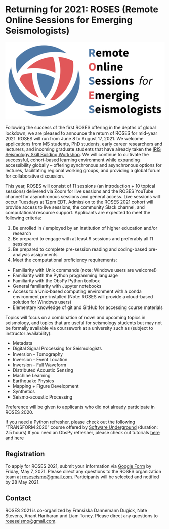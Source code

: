 # Returning for 2021: ROSES (Remote Online Sessions for Emerging Seismologists)

![ROSES logo](color_full.png)

Following the success of the first ROSES offering in the depths of global lockdown, we are pleased to announce the return of ROSES for mid-year 2021. ROSES will run from June 8 to August 17, 2021. We welcome applications from MS students, PhD students, early career researchers and lecturers, and incoming graduate students that have already taken the [IRIS Seismology Skill Building Workshop](https://www.iris.edu/hq/workshops/2021/01/ssb_2). We will continue to cultivate the successful, cohort-based learning environment while expanding accessibility globally – offering synchronous and asynchronous options for lectures, facilitating regional working groups, and providing a global forum for collaborative discussion. 

This year, ROSES will consist of 11 sessions (an introduction + 10 topical sessions) delivered via Zoom for live sessions and the ROSES YouTube channel for asynchronous sessions and general access. Live sessions will occur Tuesdays at 12pm EDT. Admission to the ROSES 2021 cohort will provide access to live sessions, the community Slack channel, and computational resource support. Applicants are expected to meet the following criteria:
1.	Be enrolled in / employed by an institution of higher education and/or research
2.	Be prepared to engage with at least 9 sessions and preferably all 11 sessions
3.	Be prepared to complete pre-session reading and coding-based pre-analysis assignments
4.	Meet the computational proficiency requirements:
* Familiarity with Unix commands (note: Windows users are welcome!)
* Familiarity with the Python programming language
* Familiarity with the ObsPy Python toolbox
* General familiarity with Jupyter notebooks
* Access to a Unix-based computing environment with a conda environment pre-installed (Note: ROSES will provide a cloud-based solution for Windows users)
* Elementary knowledge of git and GitHub for accessing course materials


Topics will focus on a combination of novel and upcoming topics in seismology, and topics that are useful for seismology students but may not be formally available via coursework at a university such as (subject to instructor availability):
* Metadata
* Digital Signal Processing for Seismologists
* Inversion - Tomography
* Inversion - Event Location
* Inversion - Full Waveform
* Distributed Acoustic Sensing
* Machine Learning
* Earthquake Physics
* Mapping + Figure Development
* Synthetics
* Seismo-acoustic Processing


Preference will be given to applicants who did not already participate in ROSES 2020.


If you need a Python refresher, please check out the following “TRANSFORM 2020” course offered by [Software Underground](https://www.youtube.com/watch?v=iIOMiN8Cacs) (duration: 2.5 hours)
If you need an ObsPy refresher, please check out tutorials [here](https://docs.obspy.org/tutorial/index.html) and [here](https://www.youtube.com/watch?v=PRECSp2bb20) 

## Registration

To apply for ROSES 2021, submit your information via [Google Form](https://forms.gle/hLDVTeXcf9C47SPF9) by Friday, May 7, 2021. Please direct any questions to the ROSES organization team at roseseismo@gmail.com.  Participants will be selected and notified by 28 May 2021.

## Contact
ROSES 2021 is co-organized by Fransiska Dannemann Dugick, Nate Stevens, Anant Hariharan and Liam Toney. 
Please direct any questions to [roseseismo@gmail.com](mailto:roseseismo@gmail.com).
